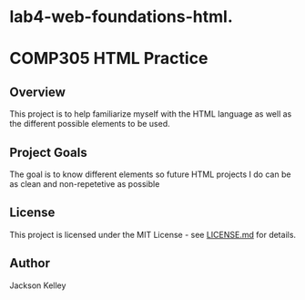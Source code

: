 # lab4-web-foundations-html.

# COMP305 HTML Practice

## Overview
This project is to help familiarize myself with the HTML language as well as the different possible elements to be used. 

## Project Goals
The goal is to know different elements so future HTML projects I do can be as clean and non-repetetive as possible

## License
This project is licensed under the MIT License - see [LICENSE.md](LICENSE.md) for
details.

## Author
Jackson Kelley